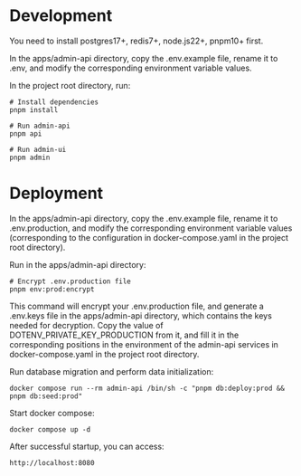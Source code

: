 # Development

You need to install postgres17+, redis7+, node.js22+, pnpm10+ first.

In the apps/admin-api directory, copy the .env.example file, rename it to .env, and modify the corresponding environment variable values.

In the project root directory, run:

```
# Install dependencies
pnpm install
```

```
# Run admin-api
pnpm api
```

```
# Run admin-ui
pnpm admin
```

# Deployment

In the apps/admin-api directory, copy the .env.example file, rename it to .env.production, and modify the corresponding environment variable values (corresponding to the configuration in docker-compose.yaml in the project root directory).

Run in the apps/admin-api directory:

```shell
# Encrypt .env.production file
pnpm env:prod:encrypt
```

This command will encrypt your .env.production file, and generate a .env.keys file in the apps/admin-api directory, which contains the keys needed for decryption. Copy the value of DOTENV_PRIVATE_KEY_PRODUCTION from it, and fill it in the corresponding positions in the environment of the admin-api services in docker-compose.yaml in the project root directory.

Run database migration and perform data initialization:

```shell
docker compose run --rm admin-api /bin/sh -c "pnpm db:deploy:prod && pnpm db:seed:prod"
```

Start docker compose:

```shell
docker compose up -d
```

After successful startup, you can access:

```
http://localhost:8080
```
